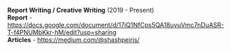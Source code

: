 **Report Writing / Creative Writing** (2019 - Present)<br>
**Report** - https://docs.google.com/document/d/17iQ1NfCps5QA18uyuVmc7nDuASR-T-f4PNUMbKkr-hM/edit?usp=sharing<br>
**Articles** - https://medium.com/@shashpeiris/
